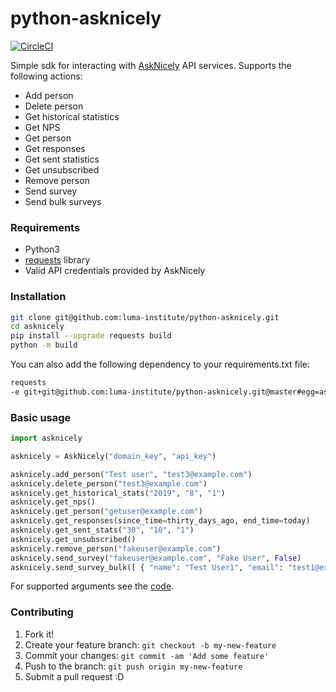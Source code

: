 # python-asknicely

[![CircleCI](https://circleci.com/github/luma-institute/python-asknicely.svg?style=svg)](https://circleci.com/github/luma-institute/python-asknicely/)

Simple sdk for interacting with [AskNicely](https://www.asknicely.com) API services. Supports the following actions:

* Add person
* Delete person
* Get historical statistics
* Get NPS
* Get person
* Get responses
* Get sent statistics
* Get unsubscribed
* Remove person
* Send survey
* Send bulk surveys

### Requirements

* Python3 
* [requests](https://pypi.org/project/requests/) library
* Valid API credentials provided by AskNicely

### Installation

```bash
git clone git@github.com:luma-institute/python-asknicely.git
cd asknicely 
pip install --upgrade requests build
python -m build
```
You can also add the following dependency to your requirements.txt file:

```bash
requests
-e git+git@github.com:luma-institute/python-asknicely.git@master#egg=asknicely
```

### Basic usage

```python
import asknicely

asknicely = AskNicely("domain_key", "api_key")

asknicely.add_person("Test user", "test3@example.com")
asknicely.delete_person("test3@example.com")
asknicely.get_historical_stats("2019", "8", "1")
asknicely.get_nps()
asknicely.get_person("getuser@example.com")
asknicely.get_responses(since_time=thirty_days_ago, end_time=today)
asknicely.get_sent_stats("30", "10", "1")
asknicely.get_unsubscribed()
asknicely.remove_person("fakeuser@example.com")
asknicely.send_survey("fakeuser@example.com", "Fake User", False)
asknicely.send_survey_bulk([ { "name": "Test User1", "email": "test1@example.com"}, { "name": "Test User2", "email": "test2@example.com"} ])
```

For supported arguments see the [code](asknicely/sdk.py).

### Contributing

1. Fork it!
2. Create your feature branch: `git checkout -b my-new-feature`
3. Commit your changes: `git commit -am 'Add some feature'`
4. Push to the branch: `git push origin my-new-feature`
5. Submit a pull request :D
